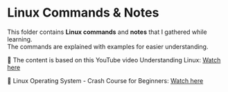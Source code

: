 # Linux Commands & Notes

This folder contains **Linux commands** and **notes** that I gathered while learning.  
The commands are explained with examples for easier understanding.

📌 The content is based on this YouTube video Understanding Linux: [Watch here](https://youtube.com/playlist?list=PLWXRxAK4bUzc9gq-W2xWDe9zEaDcowLfs&si=i6FqhrRcKP3QXLYl)

📌 Linux Operating System - Crash Course for Beginners: [Watch here](https://youtu.be/ROjZy1WbCIA?si=rVP88EjllPEEJTi8)